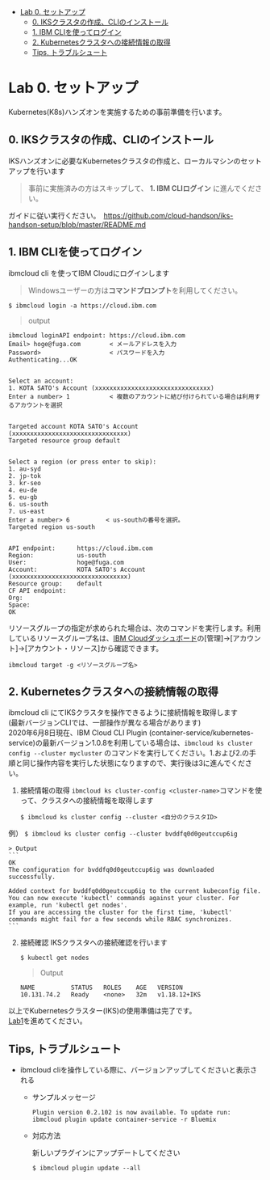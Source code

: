 - [Lab 0. セットアップ](#lab-0-セットアップ)
  - [0. IKSクラスタの作成、CLIのインストール](#0-iksクラスタの作成cliのインストール)
  - [1. IBM CLIを使ってログイン](#1-ibm-cliを使ってログイン)
  - [2. Kubernetesクラスタへの接続情報の取得](#2-kubernetesクラスタへの接続情報の取得)
  - [Tips, トラブルシュート](#tips-トラブルシュート)



# Lab 0. セットアップ

Kubernetes(K8s)ハンズオンを実施するための事前準備を行います。

## 0. IKSクラスタの作成、CLIのインストール
IKSハンズオンに必要なKubernetesクラスタの作成と、ローカルマシンのセットアップを行います

> 事前に実施済みの方はスキップして、 **1. IBM CLIログイン** に進んでください。

ガイドに従い実行ください。　https://github.com/cloud-handson/iks-handson-setup/blob/master/README.md


## 1. IBM CLIを使ってログイン
ibmcloud cli を使ってIBM Cloudにログインします

> Windowsユーザーの方は**コマンドプロンプト**を利用してください。

```
$ ibmcloud login -a https://cloud.ibm.com
```

> output
```
ibmcloud loginAPI endpoint: https://cloud.ibm.com
Email> hoge@fuga.com        < メールアドレスを入力
Password>                   < パスワードを入力
Authenticating...OK


Select an account:
1. KOTA SATO's Account (xxxxxxxxxxxxxxxxxxxxxxxxxxxxxxxx)
Enter a number> 1           < 複数のアカウントに結び付けられている場合は利用するアカウントを選択


Targeted account KOTA SATO's Account (xxxxxxxxxxxxxxxxxxxxxxxxxxxxxxxx)
Targeted resource group default


Select a region (or press enter to skip):
1. au-syd
2. jp-tok
3. kr-seo
4. eu-de
5. eu-gb
6. us-south
7. us-east
Enter a number> 6          < us-southの番号を選択。
Targeted region us-south


API endpoint:      https://cloud.ibm.com
Region:            us-south
User:              hoge@fuga.com
Account:           KOTA SATO's Account (xxxxxxxxxxxxxxxxxxxxxxxxxxxxxxxx)
Resource group:    default
CF API endpoint:
Org:
Space:
OK
```

リソースグループの指定が求められた場合は、次のコマンドを実行します。利用しているリソースグループ名は、[IBM Cloudダッシュボード](https://cloud.ibm.com/login)の[管理]→[アカウント]→[アカウント・リソース]から確認できます。
```
ibmcloud target -g <リソースグループ名>
```

## 2. Kubernetesクラスタへの接続情報の取得
ibmcloud cli にてIKSクラスタを操作できるように接続情報を取得します  
(最新バージョンCLIでは、一部操作が異なる場合があります)  
2020年6月8日現在、IBM Cloud CLI Plugin (container-service/kubernetes-service)の最新バージョン1.0.8を利用している場合は、`ibmcloud ks cluster config --cluster mycluster` のコマンドを実行してください。1.および2.の手順と同じ操作内容を実行した状態になりますので、実行後は3に進んでください。

1. 接続情報の取得
    `ibmcloud ks cluster-config <cluster-name>`コマンドを使って、クラスタへの接続情報を取得します

    ```
    $ ibmcloud ks cluster config --cluster <自分のクラスタID>
    ```

例）
    ```
    $ ibmcloud ks cluster config --cluster bvddfq0d0geutccup6ig
    ```

    > Output
    ```
    OK
    The configuration for bvddfq0d0geutccup6ig was downloaded successfully.
    
    Added context for bvddfq0d0geutccup6ig to the current kubeconfig file.
    You can now execute 'kubectl' commands against your cluster. For example, run 'kubectl get nodes'.
    If you are accessing the cluster for the first time, 'kubectl' commands might fail for a few seconds while RBAC synchronizes.
    ```

2. 接続確認
    IKSクラスタへの接続確認を行います

    ```
    $ kubectl get nodes
    ```

    > Output
    ```
    NAME          STATUS   ROLES    AGE   VERSION
    10.131.74.2   Ready    <none>   32m   v1.18.12+IKS
    ```

以上でKubernetesクラスター(IKS)の使用準備は完了です。  
[Lab1](../Lab1)を進めてください。


## Tips, トラブルシュート
* ibmcloud cliを操作している際に、バージョンアップしてくださいと表示される
    * サンプルメッセージ
        ```
        Plugin version 0.2.102 is now available. To update run: ibmcloud plugin update container-service -r Bluemix
        ```
    * 対応方法
    
        新しいプラグインにアップデートしてください
        ```
        $ ibmcloud plugin update --all
        ```
